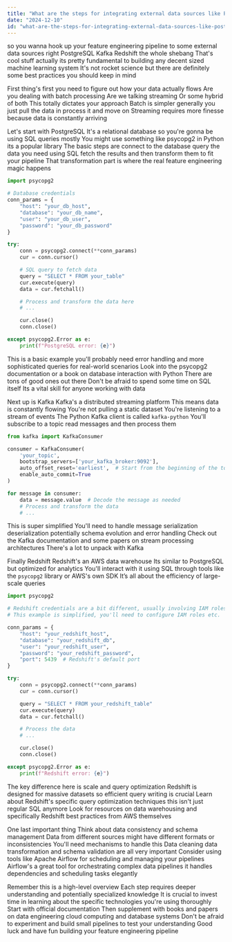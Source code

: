 ```yaml
---
title: "What are the steps for integrating external data sources like PostgreSQL, Kafka, and Redshift into feature engineering pipelines?"
date: "2024-12-10"
id: "what-are-the-steps-for-integrating-external-data-sources-like-postgresql-kafka-and-redshift-into-feature-engineering-pipelines"
---
```


 so you wanna hook up your feature engineering pipeline to some external data sources right PostgreSQL Kafka Redshift the whole shebang  That's cool stuff actually its pretty fundamental to building any decent sized machine learning system  It's not rocket science but there are definitely some best practices you should keep in mind

First thing's first you need to figure out how your data actually flows  Are you dealing with batch processing  Are we talking streaming  Or some hybrid of both  This totally dictates your approach  Batch is simpler generally you just pull the data in process it and move on  Streaming requires more finesse because data is constantly arriving

Let's start with PostgreSQL  It's a relational database so you're gonna be using SQL queries mostly  You might use something like psycopg2 in Python its a popular library  The basic steps are connect to the database  query the data you need using SQL  fetch the results and then transform them to fit your pipeline  That transformation part is where the real feature engineering magic happens


```python
import psycopg2

# Database credentials
conn_params = {
    "host": "your_db_host",
    "database": "your_db_name",
    "user": "your_db_user",
    "password": "your_db_password"
}

try:
    conn = psycopg2.connect(**conn_params)
    cur = conn.cursor()

    # SQL query to fetch data
    query = "SELECT * FROM your_table"
    cur.execute(query)
    data = cur.fetchall()

    # Process and transform the data here
    # ...

    cur.close()
    conn.close()

except psycopg2.Error as e:
    print(f"PostgreSQL error: {e}")
```

This is a basic example you'll probably need error handling and more sophisticated queries for real-world scenarios  Look into the psycopg2 documentation or a book on database interaction with Python  There are tons of good ones out there  Don't be afraid to spend some time on SQL itself  Its a vital skill for anyone working with data


Next up is Kafka  Kafka's a distributed streaming platform  This means data is constantly flowing  You're not pulling a static dataset You're listening to a stream of events  The Python Kafka client is called `kafka-python`  You'll subscribe to a topic  read messages  and then process them


```python
from kafka import KafkaConsumer

consumer = KafkaConsumer(
    'your_topic',
    bootstrap_servers=['your_kafka_broker:9092'],
    auto_offset_reset='earliest',  # Start from the beginning of the topic
    enable_auto_commit=True
)

for message in consumer:
    data = message.value  # Decode the message as needed
    # Process and transform the data
    # ...
```

This is super simplified  You'll need to handle message serialization deserialization potentially schema evolution and error handling  Check out the Kafka documentation and some papers on stream processing architectures  There's a lot to unpack with Kafka


Finally Redshift  Redshift's an AWS data warehouse  Its similar to PostgreSQL but optimized for analytics  You'll interact with it using SQL through tools like the `psycopg2` library or AWS's own SDK  It’s all about the efficiency of large-scale queries


```python
import psycopg2

# Redshift credentials are a bit different, usually involving IAM roles
# This example is simplified, you'll need to configure IAM roles etc.

conn_params = {
    "host": "your_redshift_host",
    "database": "your_redshift_db",
    "user": "your_redshift_user",
    "password": "your_redshift_password",
    "port": 5439  # Redshift's default port
}

try:
    conn = psycopg2.connect(**conn_params)
    cur = conn.cursor()

    query = "SELECT * FROM your_redshift_table"
    cur.execute(query)
    data = cur.fetchall()

    # Process the data
    # ...

    cur.close()
    conn.close()

except psycopg2.Error as e:
    print(f"Redshift error: {e}")

```

The key difference here is scale and query optimization  Redshift is designed for massive datasets so efficient query writing is crucial  Learn about Redshift's specific query optimization techniques this isn't just regular SQL anymore  Look for resources on data warehousing and specifically Redshift best practices from AWS themselves


One last important thing  Think about data consistency and schema management  Data from different sources might have different formats or inconsistencies  You'll need mechanisms to handle this  Data cleaning data transformation and schema validation are all very important  Consider using tools like Apache Airflow for scheduling and managing your pipelines  Airflow's a great tool for orchestrating complex data pipelines it handles dependencies and scheduling tasks elegantly


Remember  this is a high-level overview  Each step requires deeper understanding and potentially specialized knowledge  It is crucial to invest time in learning about the specific technologies you're using thoroughly  Start with official documentation  Then supplement with books and papers on data engineering cloud computing and database systems  Don't be afraid to experiment and build small pipelines to test your understanding  Good luck and have fun building your feature engineering pipeline
